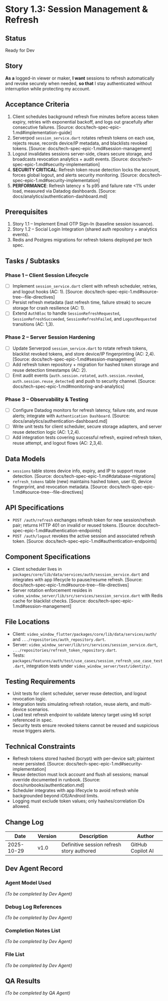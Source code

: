 # Story 1.3: Session Management & Refresh

## Status
Ready for Dev

## Story
**As a** logged-in viewer or maker,
**I want** sessions to refresh automatically and revoke securely when needed,
**so that** I stay authenticated without interruption while protecting my account.

## Acceptance Criteria
1. Client schedules background refresh five minutes before access token expiry, retries with exponential backoff, and logs out gracefully after consecutive failures. [Source: docs/tech-spec-epic-1.md#implementation-guide]
2. Serverpod `session_service.dart` rotates refresh tokens on each use, rejects reuse, records device/IP metadata, and blacklists revoked tokens. [Source: docs/tech-spec-epic-1.md#session-management]
3. Logout invalidates sessions server-side, clears secure storage, and broadcasts revocation analytics + audit events. [Source: docs/tech-spec-epic-1.md#security-implementation]
4. **SECURITY CRITICAL**: Refresh token reuse detection locks the account, forces global logout, and alerts security monitoring. [Source: docs/tech-spec-epic-1.md#security-implementation]
5. **PERFORMANCE**: Refresh latency ≤ 1s p95 and failure rate <1% under load, measured via Datadog dashboards. [Source: docs/analytics/authentication-dashboard.md]

## Prerequisites
1. Story 1.1 – Implement Email OTP Sign-In (baseline session issuance).
2. Story 1.2 – Social Login Integration (shared auth repository + analytics events).
3. Redis and Postgres migrations for refresh tokens deployed per tech spec.

## Tasks / Subtasks

### Phase 1 – Client Session Lifecycle
- [ ] Implement `session_service.dart` client with refresh scheduler, retries, and logout hooks (AC: 1). [Source: docs/tech-spec-epic-1.md#source-tree--file-directives]
- [ ] Persist refresh metadata (last refresh time, failure streak) to secure storage for crash resilience (AC: 1).
- [ ] Extend `AuthBloc` to handle `SessionRefreshRequested`, `SessionRefreshSucceeded`, `SessionRefreshFailed`, and `LogoutRequested` transitions (AC: 1,3).

### Phase 2 – Server Session Hardening
- [ ] Update Serverpod `session_service.dart` to rotate refresh tokens, blacklist revoked tokens, and store device/IP fingerprinting (AC: 2,4). [Source: docs/tech-spec-epic-1.md#session-management]
- [ ] Add refresh token repository + migration for hashed token storage and reuse detection timestamps (AC: 2).
- [ ] Emit audit events (`auth.session.rotated`, `auth.session.revoked`, `auth.session.reuse_detected`) and push to security channel. [Source: docs/tech-spec-epic-1.md#monitoring-and-analytics]

### Phase 3 – Observability & Testing
- [ ] Configure Datadog monitors for refresh latency, failure rate, and reuse alerts; integrate with `Authentication Dashboard`. [Source: docs/analytics/authentication-dashboard.md]
- [ ] Write unit tests for client scheduler, secure storage adapters, and server reuse detection logic (AC: 1,2,4).
- [ ] Add integration tests covering successful refresh, expired refresh token, reuse attempt, and logout flows (AC: 2,3,4).

## Data Models
- `sessions` table stores device info, expiry, and IP to support reuse detection. [Source: docs/tech-spec-epic-1.md#database-migrations]
- `refresh_tokens` table (new) maintains hashed token, user ID, device fingerprint, and revocation metadata. [Source: docs/tech-spec-epic-1.md#source-tree--file-directives]

## API Specifications
- `POST /auth/refresh` exchanges refresh token for new session/refresh pair; returns HTTP 401 on invalid or reused tokens. [Source: docs/tech-spec-epic-1.md#authentication-endpoints]
- `POST /auth/logout` revokes the active session and associated refresh token. [Source: docs/tech-spec-epic-1.md#authentication-endpoints]

## Component Specifications
- Client scheduler lives in `packages/core/lib/data/services/auth/session_service.dart` and integrates with app lifecycle to pause/resume refresh. [Source: docs/tech-spec-epic-1.md#source-tree--file-directives]
- Server rotation enforcement resides in `video_window_server/lib/src/services/session_service.dart` with Redis cache for blacklist checks. [Source: docs/tech-spec-epic-1.md#session-management]

## File Locations
- Client: `video_window_flutter/packages/core/lib/data/services/auth/` and `.../repositories/auth_repository.dart`.
- Server: `video_window_server/lib/src/services/session_service.dart`, `.../repositories/refresh_token_repository.dart`.
- Tests: `packages/features/auth/test/use_cases/session_refresh_use_case_test.dart`, integration tests under `video_window_server/test/identity/`.

## Testing Requirements
- Unit tests for client scheduler, server reuse detection, and logout revocation logic.
- Integration tests simulating refresh rotation, reuse alerts, and multi-device scenarios.
- Load test refresh endpoint to validate latency target using k6 script referenced in spec.
- Security tests ensure revoked tokens cannot be reused and suspicious reuse triggers alerts.

## Technical Constraints
- Refresh tokens stored hashed (bcrypt) with per-device salt; plaintext never persisted. [Source: docs/tech-spec-epic-1.md#security-implementation]
- Reuse detection must lock account and flush all sessions; manual override documented in runbook. [Source: docs/runbooks/authentication.md]
- Scheduler integrates with app lifecycle to avoid refresh while backgrounded beyond iOS/Android limits.
- Logging must exclude token values; only hashes/correlation IDs allowed.

## Change Log
| Date       | Version | Description                                      | Author            |
| ---------- | ------- | ------------------------------------------------ | ----------------- |
| 2025-10-29 | v1.0    | Definitive session refresh story authored        | GitHub Copilot AI |

## Dev Agent Record
### Agent Model Used
_(To be completed by Dev Agent)_

### Debug Log References
_(To be completed by Dev Agent)_

### Completion Notes List
_(To be completed by Dev Agent)_

### File List
_(To be completed by Dev Agent)_

## QA Results
_(To be completed by QA Agent)_
